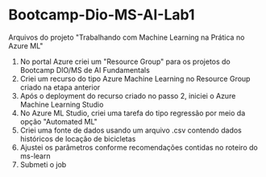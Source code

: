 # Bootcamp-Dio-MS-AI-Lab1
Arquivos do projeto "Trabalhando com Machine Learning na Prática no Azure ML"

1. No portal Azure criei um "Resource Group" para os projetos do Bootcamp DIO/MS de AI Fundamentals
2. Criei um recurso do tipo Azure Machine Learning no Resource Group criado na etapa anterior
3. Após o deployment do recurso criado no passo 2, iniciei o Azure Machine Learning Studio
4. No Azure ML Studio, criei uma tarefa do tipo regressão por meio da opção "Automated ML"
5. Criei uma fonte de dados usando um arquivo .csv contendo dados históricos de locação de bicicletas
6. Ajustei os parâmetros conforme recomendações contidas no roteiro do ms-learn
7. Submeti o job
